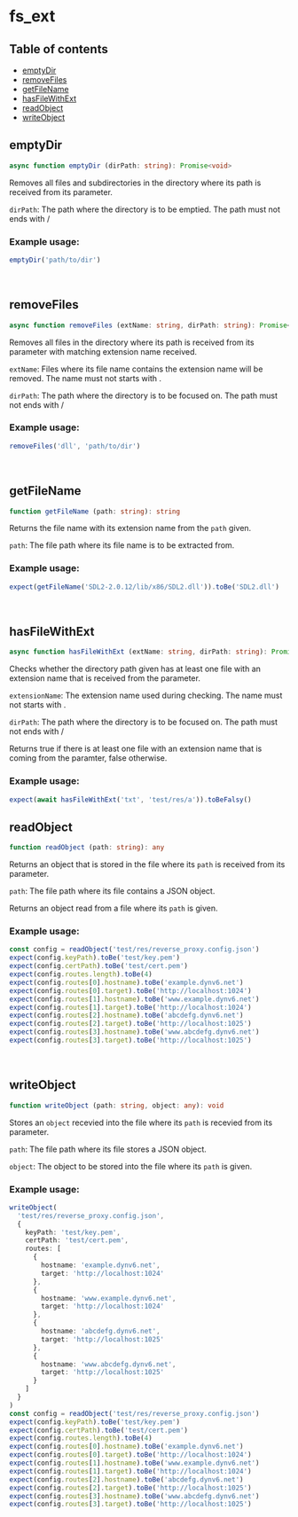 # fs_ext

## Table of contents
- [emptyDir](https://github.com/ii887522/hydro/blob/master/docs/funcs/fs_ext.md#emptyDir)
- [removeFiles](https://github.com/ii887522/hydro/blob/master/docs/funcs/fs_ext.md#removeFiles)
- [getFileName](https://github.com/ii887522/hydro/blob/master/docs/funcs/fs_ext.md#getFileName)
- [hasFileWithExt](https://github.com/ii887522/hydro/blob/master/docs/funcs/fs_ext.md#hasFileWithExt)
- [readObject](https://github.com/ii887522/hydro/blob/master/docs/funcs/fs_ext.md#readObject)
- [writeObject](https://github.com/ii887522/hydro/blob/master/docs/funcs/fs_ext.md#writeObject)

## **emptyDir**
```ts
async function emptyDir (dirPath: string): Promise<void>
```
Removes all files and subdirectories in the directory where its path is received from its parameter.

`dirPath`: The path where the directory is to be emptied. The path must not ends with /

### **Example usage:**
```ts
emptyDir('path/to/dir')
```
<br />

## **removeFiles**
```ts
async function removeFiles (extName: string, dirPath: string): Promise<void>
```
Removes all files in the directory where its path is received from its parameter with matching extension name received.

`extName`: Files where its file name contains the extension name will be removed. The name must not starts with .

`dirPath`: The path where the directory is to be focused on. The path must not ends with /

### **Example usage:**
```ts
removeFiles('dll', 'path/to/dir')
```
<br />

## **getFileName**
```ts
function getFileName (path: string): string
```
Returns the file name with its extension name from the `path` given.

`path`: The file path where its file name is to be extracted from.

### **Example usage:**
```ts
expect(getFileName('SDL2-2.0.12/lib/x86/SDL2.dll')).toBe('SDL2.dll')
```
<br />

## **hasFileWithExt**
```ts
async function hasFileWithExt (extName: string, dirPath: string): Promise<boolean>
```
Checks whether the directory path given has at least one file with an extension name that is received from the parameter.

`extensionName`: The extension name used during checking. The name must not starts with .

`dirPath`: The path where the directory is to be focused on. The path must not ends with /

Returns true if there is at least one file with an extension name that is coming from the paramter, false otherwise.

### **Example usage:**
```ts
expect(await hasFileWithExt('txt', 'test/res/a')).toBeFalsy()
```

## **readObject**
```ts
function readObject (path: string): any
```
Returns an object that is stored in the file where its `path` is received from its parameter.

`path`: The file path where its file contains a JSON object.

Returns an object read from a file where its `path` is given.

### **Example usage:**
```ts
const config = readObject('test/res/reverse_proxy.config.json')
expect(config.keyPath).toBe('test/key.pem')
expect(config.certPath).toBe('test/cert.pem')
expect(config.routes.length).toBe(4)
expect(config.routes[0].hostname).toBe('example.dynv6.net')
expect(config.routes[0].target).toBe('http://localhost:1024')
expect(config.routes[1].hostname).toBe('www.example.dynv6.net')
expect(config.routes[1].target).toBe('http://localhost:1024')
expect(config.routes[2].hostname).toBe('abcdefg.dynv6.net')
expect(config.routes[2].target).toBe('http://localhost:1025')
expect(config.routes[3].hostname).toBe('www.abcdefg.dynv6.net')
expect(config.routes[3].target).toBe('http://localhost:1025')
```
<br />

## **writeObject**
```ts
function writeObject (path: string, object: any): void
```
Stores an `object` recevied into the file where its `path` is recevied from its parameter.

`path`: The file path where its file stores a JSON object.

`object`: The object to be stored into the file where its `path` is given.

### **Example usage:**
```ts
writeObject(
  'test/res/reverse_proxy.config.json',
  {
    keyPath: 'test/key.pem',
    certPath: 'test/cert.pem',
    routes: [
      {
        hostname: 'example.dynv6.net',
        target: 'http://localhost:1024'
      },
      {
        hostname: 'www.example.dynv6.net',
        target: 'http://localhost:1024'
      },
      {
        hostname: 'abcdefg.dynv6.net',
        target: 'http://localhost:1025'
      },
      {
        hostname: 'www.abcdefg.dynv6.net',
        target: 'http://localhost:1025'
      }
    ]
  }
)
const config = readObject('test/res/reverse_proxy.config.json')
expect(config.keyPath).toBe('test/key.pem')
expect(config.certPath).toBe('test/cert.pem')
expect(config.routes.length).toBe(4)
expect(config.routes[0].hostname).toBe('example.dynv6.net')
expect(config.routes[0].target).toBe('http://localhost:1024')
expect(config.routes[1].hostname).toBe('www.example.dynv6.net')
expect(config.routes[1].target).toBe('http://localhost:1024')
expect(config.routes[2].hostname).toBe('abcdefg.dynv6.net')
expect(config.routes[2].target).toBe('http://localhost:1025')
expect(config.routes[3].hostname).toBe('www.abcdefg.dynv6.net')
expect(config.routes[3].target).toBe('http://localhost:1025')
```
<br />
